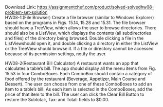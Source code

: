 Download Link: https://assignmentchef.com/product/solved-solvedhw08-problem-set-solution
<br>
HW08-1:(File Browser) Create a file browser (similar to Windows Explorer) based on the programs in Figs. 15.14, 15.28 and 15.31. The file browser should have a TreeView, which allows the user to browse directories. There should also be a ListView, which displays the contents (all subdirectories and files) of the directory being browsed. Double clicking a file in the ListViewshould open it, and double clicking a directory in either the ListView or the TreeView should browse it. If a file or directory cannot be accessed because of its permission settings, notify the user.

HW08-2(Restaurant Bill Calculator) A restaurant wants an app that calculates a table’s bill. The app should display all the menu items from Fig. 15.53 in four ComboBoxes. Each ComboBox should contain a category of food offered by the restaurant (Beverage, Appetizer, Main Course and Dessert). The user can choose from one of these ComboBoxes to add an item to a table’s bill. As each item is selected in the ComboBoxes, add the price of that item to the bill. The user can click the Clear Bill Button to restore the Subtotal:, Tax: and Total: fields to $0.00.